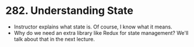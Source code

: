 # 282. Understanding State
- Instructor explains what state is. Of course, I know what it means.
- Why do we need an extra library like Redux for state management? We'll talk about that in the next lecture. 